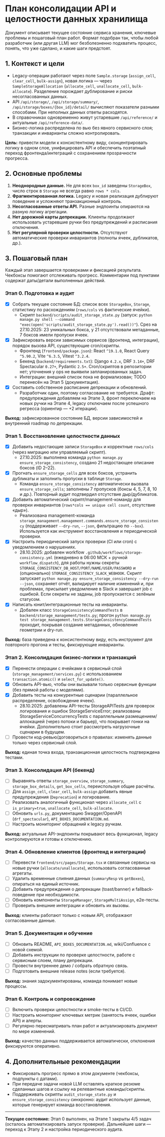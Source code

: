 # План консолидации API и целостности данных хранилища

Документ описывает текущее состояние сервиса хранения, ключевые проблемы и пошаговый план работ. Формат подобран так, чтобы любой разработчик (или другая LLM) мог безболезненно подхватить процесс, понять, что уже сделано, и какие шаги предстоят.

## 1. Контекст и цели

- Legacy-операции работают через поле `Sample.storage` (`assign_cell`, `clear_cell`, `bulk-assign`), новая логика — через `SampleStorageAllocation` (`allocate_cell`, `unallocate_cell`, `bulk-allocate`). Разделение порождает дублирование и риски несогласованных данных.
- API `/api/storage/`, `/api/storage/summary/`, `/api/storage/boxes/{box_id}/detail/` вычисляют показатели разными способами. При неполных данных ответы расходятся.
- В справочниках одновременно живут устаревшие `/api/reference/` и актуальные `/api/reference-data/`.
- Бизнес-логика распределена по вью без явного сервисного слоя; транзакции и инварианты сложно контролировать.

**Цель:** привести модели к консистентному виду, сконцентрировать логику в одном слое, унифицировать API и обеспечить поэтапный переход фронтенда/интеграций с сохранением прозрачности прогресса.

## 2. Основные проблемы

1. **Неоднородные данные.** Не для всех `box_id` заведены `StorageBox`, число строк в `Storage` не всегда равно `rows * cols`.
2. **Фрагментированная логика.** Legacy и новая реализация дублируют поведение и усложняют транзакционный контроль.
3. **Несогласованные ответы API.** Разные эндпоинты опираются на разную логику агрегации.
4. **Нет дорожной карты депрекации.** Клиенты продолжают использовать устаревшие ручки без предупреждений и расписания отключения.
5. **Нет регулярной проверки целостности.** Отсутствуют автоматические проверки инвариантов (полноты ячеек, дубликатов, др.).

## 3. Пошаговый план

Каждый этап завершается проверками и фиксацией результата. Чекбоксы помогают отслеживать прогресс. Комментарии под пунктами содержат даты/детали выполненных действий.

### Этап 0. Подготовка и аудит

- [x] Собрать текущее состояние БД: список всех `StorageBox`, `Storage`, статистику по расхождениям (`rows/cols` vs фактические ячейки).
  - Скрипт `backend/scripts/audit_storage_state.py` (запуск: `python manage.py shell --command "exec(open('scripts/audit_storage_state.py').read())"`). Срез на 27.10.2025: 23 уникальных бокса, у 21 отсутствовали метаданные, 7 боксов имели пропуски ячеек.
- [x] Зафиксировать версии зависимых сервисов (фронтенд, интеграции), порядок вызова API, существующие cron/скрипты.
  - Фронтенд (`frontend/package.json`): React `^19.1.0`, React Query `^5.90.2`, Vite `^6.3.5`, Vitest `^3.2.4`.
  - Бекенд (`backend/requirements.txt`): Django `4.2.x`, DRF `3.14+`, DRF Spectacular `0.27+`, Pydantic `2.5+`. Cron/скриптов в репозитории нет; уточнения у ops не выявили запланированных задач.
  - Интеграции: внешний список пока не формализован; TODO перенесён на Этап 5 (документация).
- [x] Составить собственное расписание депрекации и обновлений.
  - Разработчик один, поэтому согласование не требуется. Драфт: предупреждения добавляем на Этапе 3, фронт переключаем на новых ручки на Этапе 4, legacy отключаем после успешного регресса (ориентир — +2 итерации).

**Выход:** зафиксированное состояние БД, версии зависимостей и внутренний roadmap по депрекации.

### Этап 1. Восстановление целостности данных

- [x] Добавить недостающие записи `StorageBox` и корректные `rows/cols` (через миграцию или управляемый скрипт).
  - 27.10.2025: выполнена команда `python manage.py ensure_storage_consistency`, создано 21 недостающее описание боксов (ID 2–22).
- [x] Прогнать `ensure_storage_cells` для всех боксов, устранить дубликаты и заполнить пропуски в таблице `Storage`.
  - Команда `ensure_storage_consistency` автоматически вызвала `ensure_storage_cells`; заполнены 7 пропусков (боксы 4, 5, 7, 8, 10 и др.). Повторный аудит подтвердил отсутствие дыр/дубликатов.
- [x] Добавить автоматический скрипт/management-команду для проверки инвариантов (`rows*cols == unique cell count`, отсутствие «дыр»).
  - Реализована management-команда `storage_management.management.commands.ensure_storage_consistency` (поддерживает `--dry-run`, `--json`, фильтрацию по `--box`). Используется как инструмент восстановления и периодической проверки.
- [x] Настроить периодический запуск проверки (CI или cron) с уведомлением о нарушениях.
  - 28.10.2025: добавлен workflow `.github/workflows/storage-consistency.yml` (ежедневно в 06:00 МСК + ручной `workflow_dispatch`), для работы нужны секреты `STORAGE_CONSISTENCY_DB_HOST/PORT/NAME/USER/PASSWORD` и (опционально) `STORAGE_CONSISTENCY_SLACK_WEBHOOK`. Скрипт запускает `python manage.py ensure_storage_consistency --dry-run --json`, сохраняет отчёт, валидирует наличие изменений и, при проблемах, присылает уведомление в Slack и завершает job с ошибкой. Если секреты не заданы, job пропускается с зелёным статусом.
- [x] Написать юнит/интеграционные тесты на инварианты.
  - Добален класс `StorageConsistencyCommandTests` в `backend/storage_management/tests.py`; прогон `python manage.py test storage_management.tests.StorageConsistencyCommandTests` проходит, покрывая создание метаданных, обновление геометрии и dry-run.

**Выход:** база приведена к консистентному виду, есть инструмент для повторного прогона и тесты, фиксирующие инварианты.

### Этап 2. Консолидация бизнес-логики и транзакций

- [x] Перенести операции с ячейками в сервисный слой (`storage_management/services.py`) с использованием `transaction.atomic()` и `select_for_update()`.
- [x] Обновить API-вью, чтобы они вызывали только сервисные функции (без прямой работы с моделями).
- [x] Добавить тесты на конкурентные сценарии (параллельное распределение, освобождение ячеек).
  - 28.10.2025: добавлены API-тесты StorageAPITests для проверок логирования и ошибок StorageServiceError; реализованы StorageServiceConcurrencyTests с параллельным размещением/аллокацией (через потоки и барьер), что покрывает гонки на ячейки. Дополнительно стоит рассмотреть нагрузочные сценарии в будущем.
- [ ] Провести код-ревью/договориться о правилах: изменять данные только через сервисный слой.

**Выход:** единая точка входа, транзакционная целостность подтверждена тестами.

### Этап 3. Консолидация API (бекенд)

- [ ] Выравнять ответы `storage_overview`, `storage_summary`, `storage_box_details`, `get_box_cells`, переиспользуя общие расчёты.
- [ ] Для `assign_cell`, `clear_cell`, `bulk-assign` добавить явные предупреждения (`Deprecation`) и логирование.
- [ ] Реализовать аналогичный функционал через `allocate_cell` с `is_primary=true`, `unallocate_cell`, `bulk-allocate`.
- [ ] Обновить `urls.py`, документацию Swagger/OpenAPI (`drf_spectacular`), `API_BOXES_DOCUMENTATION.md`.
- [ ] Настроить мониторинг обращений к legacy ручкам.

**Выход:** актуальные API-эндпоинты покрывают весь функционал, legacy контролируются и готовы к отключению.

### Этап 4. Обновление клиентов (фронтенд и интеграции)

- [ ] Перевести `frontend/src/pages/Storage.tsx` и связанные сервисы на новые ручки (`allocate/unallocate`), использовать согласованные агрегаты.
- [ ] Удалить временные слияния данных (`summaryResp` vs `getBoxes`), опираться на единый источник.
- [ ] Добавить предупреждения о депрекации (toast/banner) и fallback-поведение при необходимости.
- [ ] Обновить компоненты `StorageManager`, `StorageMultiAssign`, e2e-тесты.
- [ ] Проверить внешние интеграции и обновить их вызовы.

**Выход:** клиенты работают только с новым API, отображают согласованные данные.

### Этап 5. Документация и обучение

- [ ] Обновить README, `API_BOXES_DOCUMENTATION.md`, wiki/Confluence с новой схемой.
- [ ] Добавить инструкции по проверке целостности, работе с сервисным слоем, плану депрекации.
- [ ] Провести внутреннее демо / собрать обратную связь.
- [ ] Подготовить внешние release notes (если требуется).

**Выход:** знания задокументированы, команда понимает новые процессы.

### Этап 6. Контроль и сопровождение

- [ ] Включить проверки целостности и smoke-тесты в CI/CD.
- [ ] Настроить мониторинг ключевых метрик (занятость ячеек, ошибки API) и алерты.
- [ ] Регулярно пересматривать план работ и актуализировать документ по мере изменений.

**Выход:** качество данных поддерживается автоматически, отклонения фиксируются оперативно.

## 4. Дополнительные рекомендации

- Фиксировать прогресс прямо в этом документе (чекбоксы, подпункты с датами).
- При передаче задачи новой LLM оставлять краткое резюме сделанных шагов и ссылку на релевантные команды/скрипты.
- Поддерживать скрипты `audit_storage_state.py` и `ensure_storage_consistency` синхронно: аудит использует данные, которые генерирует команда восстановления.

---

**Текущее состояние:** Этап 0 выполнен, на Этапе 1 закрыты 4/5 задач (осталось автоматизировать запуск проверки). Дальнейшие шаги — переход к Этапу 2 и настройка периодического аудита.
